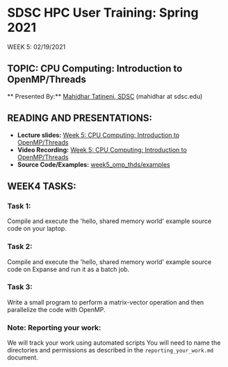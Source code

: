 
# SDSC HPC User Training: Spring 2021

WEEK 5: 02/19/2021

## TOPIC: CPU Computing: Introduction to OpenMP/Threads	

** Presented By:** [Mahidhar Tatineni, SDSC](https://www.sdsc.edu/research/researcher_spotlight/tatineni_mahidhar.html)  (mahidhar at sdsc.edu)

## READING AND PRESENTATIONS:

* **Lecture slides:** [Week 5: CPU Computing: Introduction to OpenMP/Threads	](https://github.com/sdsc-hpc-training-org/hpc-training-2021/blob/main/week4_cuda_python/SDSC_HPC_Training_CUDA_Python.pdf)
* **Video Recording:** [Week 5: CPU Computing: Introduction to OpenMP/Threads	](https://www.youtube.com/watch?v=gIJF2YD56g0)
* **Source Code/Examples:** [week5_omp_thds/examples](https://github.com/sdsc-hpc-training-org/hpc-training-2021/tree/main/week5_omp_thds/examples)



## WEEK4 TASKS:

### Task 1: 
Compile and execute the 'hello, shared memory world' example source code on your laptop.

### Task 2:
Compile and execute the 'hello, shared memory world' example source code on Expanse and run it as a batch job.

### Task 3: 
Write a small program to perform a matrix-vector operation and then parallelize the code with OpenMP. 

### Note: Reporting your work:
We will track your work using automated scripts
You will need to name the directories and permissions as described in the ``reporting_your_work.md`` document.
